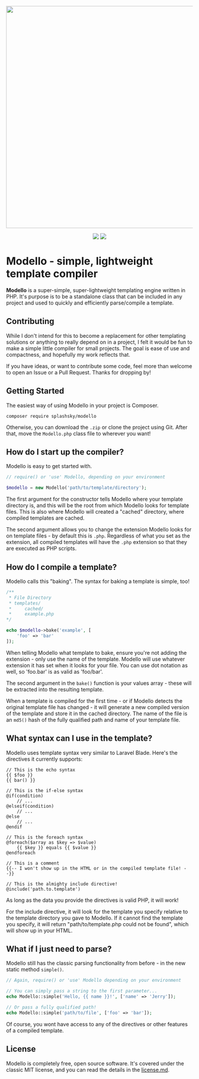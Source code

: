 <p align="center"><img src="https://i.imgur.com/xZKsXPi.jpg" width="600"></p>
<p align="center">
    <img src="https://img.shields.io/github/v/release/splashsky/modello?style=for-the-badge">
    <img src="https://img.shields.io/badge/made%20with-php-blueviolet?style=for-the-badge">
</p>

# Modello - simple, lightweight template compiler

**Modello** is a super-simple, super-lightweight templating engine written in PHP. It's purpose is to be a standalone class that can be included in any project and used to quickly and efficiently parse/compile a template.

## Contributing
While I don't intend for this to become a replacement for other templating solutions or anything to really depend on in a project, I felt it would be fun to make a simple little compiler for small projects. The goal is ease of use and compactness, and hopefully my work reflects that.

If you have ideas, or want to contribute some code, feel more than welcome to open an Issue or a Pull Request. Thanks for dropping by!

## Getting Started
The easiest way of using Modello in your project is Composer.
```shell
composer require splashsky/modello
```

Otherwise, you can download the `.zip` or clone the project using Git. After that, move the `Modello.php` class file to wherever you want!

## How do I start up the compiler?
Modello is easy to get started with.

```php
// require() or 'use' Modello, depending on your environment

$modello = new Modello('path/to/template/directory');
```

The first argument for the constructor tells Modello where your template directory is, and this will be the root from which Modello looks for template files. This is also where Modello will created a "cached" directory, where compiled templates are cached.

The second argument allows you to change the extension Modello looks for on template files - by default this is `.php`. Regardless of what you set as the extension, all compiled templates will have the `.php` extension so that they are executed as PHP scripts.

## How do I compile a template?
Modello calls this "baking". The syntax for baking a template is simple, too!

```php
/**
 * File Directory
 * templates/
 *     cached/
 *     example.php
*/

echo $modello->bake('example', [
    'foo' => 'bar'
]);
```

When telling Modello what template to bake, ensure you're not adding the extension - only use the name of the template. Modello will use whatever extension it has set when it looks for your file. You can use dot notation as well, so 'foo.bar' is as valid as 'foo/bar'.

The second argument in the `bake()` function is your values array - these will be extracted into the resulting template.

When a template is compiled for the first time - or if Modello detects the original template file has changed - it will generate a new compiled version of the template and store it in the cached directory. The name of the file is an `md5()` hash of the fully qualified path and name of your template file.

## What syntax can I use in the template?
Modello uses template syntax very similar to Laravel Blade. Here's the directives it currently supports:

```
// This is the echo syntax
{{ $foo }}
{{ bar() }}

// This is the if-else syntax
@if(condition)
    // ...
@elseif(condition)
    // ...
@else
    // ...
@endif

// This is the foreach syntax
@foreach($array as $key => $value)
    {{ $key }} equals {{ $value }}
@endforeach

// This is a comment
{{-- I won't show up in the HTML or in the compiled template file! --}}

// This is the almighty include directive!
@include('path.to.template')
```

As long as the data you provide the directives is valid PHP, it will work!

For the include directive, it will look for the template you specify relative to the template directory you gave to Modello. If it cannot find the template you specify, it will return "path/to/template.php could not be found", which will show up in your HTML.

## What if I just need to parse?
Modello still has the classic parsing functionality from before - in the new static method `simple()`.

```php
// Again, require() or 'use' Modello depending on your environment

// You can simply pass a string to the first parameter...
echo Modello::simple('Hello, {{ name }}!', ['name' => 'Jerry']);

// Or pass a fully qualified path!
echo Modello::simple('path/to/file', ['foo' => 'bar']);
```

Of course, you wont have access to any of the directives or other features of a compiled template.

## License
Modello is completely free, open source software. It's covered under the classic MIT license, and you can read the details in the [license.md](license.md).